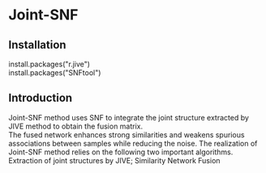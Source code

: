 # Joint-SNF
## Installation

install.packages("r.jive")  
install.packages("SNFtool")

## Introduction  
Joint-SNF method uses SNF to integrate the joint structure extracted by JIVE method to obtain the fusion matrix.  
The fused network enhances strong similarities and weakens spurious associations between samples while reducing the noise. 
The realization of Joint-SNF method relies on the following two important algorithms.  
Extraction of joint structures by JIVE; Similarity Network Fusion
